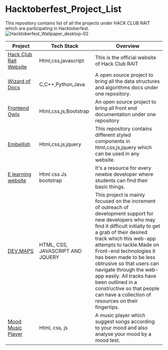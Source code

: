 # Hacktoberfest_Project_List
This repository contains list of all the projects under HACK CLUB RAIT which are participating in Hacktoberfest.
![Hacktoberfest_Wallpaper_desktop-02](https://user-images.githubusercontent.com/59393136/135566614-5635902f-2907-4e01-8baf-3cb1b43a6b20.png)

| Project | Tech Stack | Overview |
|------------|----------|----------|
| [Hack Club Rait Website](https://github.com/HackClubRAIT/HackClubRAIT-Website.github.io)| Html,css,javascript | This is the official website of Hack Club RAIT |
| [Wizard of Docs](https://github.com/HackClubRAIT/Wizard-Of-Docs) | C,C++,Python,Java | A open source project to bring all the data structures and algorithms docs under one repository. |
| [Frontend Owls ](https://github.com/HackClubRAIT/Frontend-Owls) | Html,css,js,Bootstrap | An open source project to bring all front end documentation under one repository |
| [Embellish](https://github.com/siddhi-244/Embellish) | Html,css,js,jquery | This repository contains different styled components in html,css,js,jquery which can be used in any website.|
| [E learning website ](https://github.com/SahityaRoy/E-Learning-freesite) | Html css Js bootstrap  | It's a resource for every newbie developer where students can find their basic things. |
| [DEV.MAPS ](https://github.com/ZaidKhan2002/DEV.MAPS) | HTML, CSS, JAVASCRIPT AND JQUERY  | This project is mainly focused on the increment of outreach of development support for new developers who may find it difficult initially to get a grab of their desired track which this web-app attempts to tackle.Made on Front-end technologies it has been made to be less obtrusive so that users can navigate through the web-app easily. All tracks have been outlined in a constructive so that people can have a collection of resources on their fingertips. |
| [Mood Music Player](https://github.com/purva2906/Mood-music-player) | Html, css, js | A music player which suggest songs according to your mood and also analyse your mood by a mood test.|
